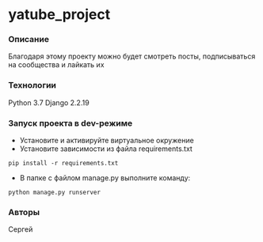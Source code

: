 # yatube_project
### Описание
Благодаря этому проекту можно будет смотреть посты, подписываться на сообщества и лайкать их
### Технологии
Python 3.7
Django 2.2.19
### Запуск проекта в dev-режиме
- Установите и активируйте виртуальное окружение
- Установите зависимости из файла requirements.txt
```
pip install -r requirements.txt
``` 
- В папке с файлом manage.py выполните команду:
```
python manage.py runserver
```
### Авторы
Сергей